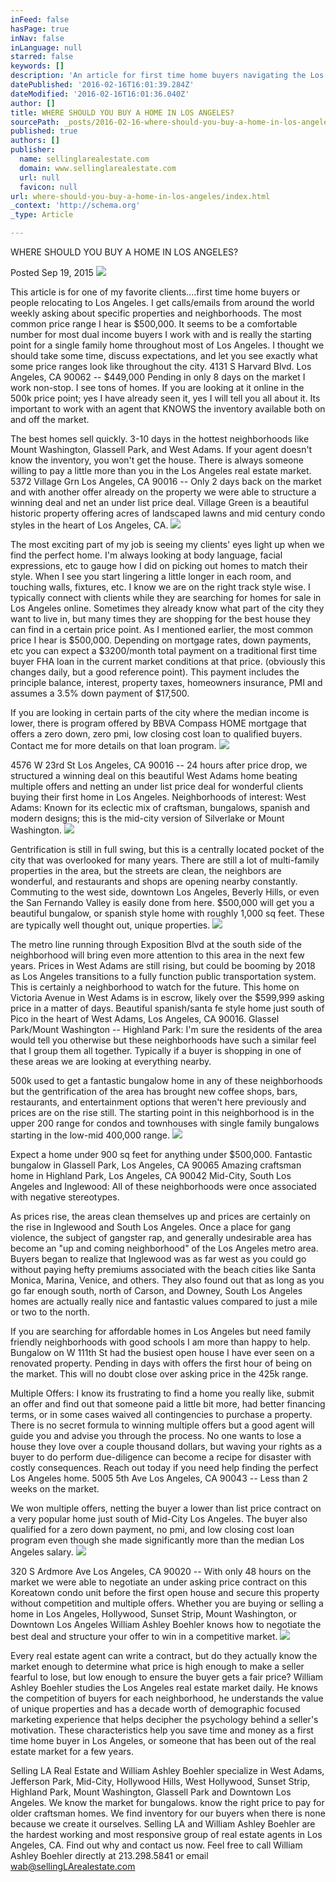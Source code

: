 ```yaml
---
inFeed: false
hasPage: true
inNav: false
inLanguage: null
starred: false
keywords: []
description: 'An article for first time home buyers navigating the Los Angeles real estate market '
datePublished: '2016-02-16T16:01:39.284Z'
dateModified: '2016-02-16T16:01:36.040Z'
author: []
title: WHERE SHOULD YOU BUY A HOME IN LOS ANGELES?
sourcePath: _posts/2016-02-16-where-should-you-buy-a-home-in-los-angeles-posted-sep-19-2.md
published: true
authors: []
publisher:
  name: sellinglarealestate.com
  domain: www.sellinglarealestate.com
  url: null
  favicon: null
url: where-should-you-buy-a-home-in-los-angeles/index.html
_context: 'http://schema.org'
_type: Article

---
```

WHERE SHOULD YOU BUY A HOME IN LOS ANGELES? 

Posted Sep 19, 2015 ![](https://the-grid-user-content.s3-us-west-2.amazonaws.com/20366bc4-c7d8-4a4c-9322-6256fc2d402c.jpg)

This article is for one of my favorite clients....first time home buyers or people relocating to Los Angeles. I get calls/emails from around the world weekly asking about specific properties and neighborhoods. The most common price range I hear is $500,000\. It seems to be a comfortable number for most dual income buyers I work with and is really the starting point for a single family home throughout most of Los Angeles. I thought we should take some time, discuss expectations, and let you see exactly what some price ranges look like throughout the city. 4131 S Harvard Blvd. Los Angeles, CA 90062 -- $449,000 Pending in only 8 days on the market I work non-stop. I see tons of homes. If you are looking at it online in the 500k price point; yes I have already seen it, yes I will tell you all about it. Its important to work with an agent that KNOWS the inventory available both on and off the market. 

The best homes sell quickly. 3-10 days in the hottest neighborhoods like Mount Washington, Glassell Park, and West Adams. If your agent doesn't know the inventory, you won't get the house. There is always someone willing to pay a little more than you in the Los Angeles real estate market. 5372 Village Grn Los Angeles, CA 90016 -- Only 2 days back on the market and with another offer already on the property we were able to structure a winning deal and net an under list price deal. Village Green is a beautiful historic property offering acres of landscaped lawns and mid century condo styles in the heart of Los Angeles, CA. ![](https://the-grid-user-content.s3-us-west-2.amazonaws.com/8d551780-8cc9-49a3-b8e9-0599c4e7754c.jpg)

The most exciting part of my job is seeing my clients' eyes light up when we find the perfect home. I'm always looking at body language, facial expressions, etc to gauge how I did on picking out homes to match their style. When I see you start lingering a little longer in each room, and touching walls, fixtures, etc. I know we are on the right track style wise. I typically connect with clients while they are searching for homes for sale in Los Angeles online. Sometimes they already know what part of the city they want to live in, but many times they are shopping for the best house they can find in a certain price point. As I mentioned earlier, the most common price I hear is $500,000\. Depending on mortgage rates, down payments, etc you can expect a $3200/month total payment on a traditional first time buyer FHA loan in the current market conditions at that price. (obviously this changes daily, but a good reference point). This payment includes the principle balance, interest, property taxes, homeowners insurance, PMI and assumes a 3.5% down payment of $17,500\. 

If you are looking in certain parts of the city where the median income is lower, there is program offered by BBVA Compass HOME mortgage that offers a zero down, zero pmi, low closing cost loan to qualified buyers. Contact me for more details on that loan program. ![](https://the-grid-user-content.s3-us-west-2.amazonaws.com/3f6d8bf8-2f03-4b2f-af9c-027721c54c6e.jpg)

4576 W 23rd St Los Angeles, CA 90016 -- 24 hours after price drop, we structured a winning deal on this beautiful West Adams home beating multiple offers and netting an under list price deal for wonderful clients buying their first home in Los Angeles. Neighborhoods of interest: West Adams: Known for its eclectic mix of craftsman, bungalows, spanish and modern designs; this is the mid-city version of Silverlake or Mount Washington. ![](https://the-grid-user-content.s3-us-west-2.amazonaws.com/b1b27e62-d94b-4557-ba50-305c920b1209.jpg)

Gentrification is still in full swing, but this is a centrally located pocket of the city that was overlooked for many years. There are still a lot of multi-family properties in the area, but the streets are clean, the neighbors are wonderful, and restaurants and shops are opening nearby constantly. Commuting to the west side, downtown Los Angeles, Beverly Hills, or even the San Fernando Valley is easily done from here. $500,000 will get you a beautiful bungalow, or spanish style home with roughly 1,000 sq feet. These are typically well thought out, unique properties. ![](https://the-grid-user-content.s3-us-west-2.amazonaws.com/826bc3d3-02b7-4ce6-85fe-9ba9b666c6a0.JPG)

The metro line running through Exposition Blvd at the south side of the neighborhood will bring even more attention to this area in the next few years. Prices in West Adams are still rising, but could be booming by 2018 as Los Angeles transitions to a fully function public transportation system. This is certainly a neighborhood to watch for the future. This home on Victoria Avenue in West Adams is in escrow, likely over the $599,999 asking price in a matter of days. Beautiful spanish/santa fe style home just south of Pico in the heart of West Adams, Los Angeles, CA 90016\. Glassel Park/Mount Washington -- Highland Park: I'm sure the residents of the area would tell you otherwise but these neighborhoods have such a similar feel that I group them all together. Typically if a buyer is shopping in one of these areas we are looking at everything nearby. 

500k used to get a fantastic bungalow home in any of these neighborhoods but the gentrification of the area has brought new coffee shops, bars, restaurants, and entertainment options that weren't here previously and prices are on the rise still. The starting point in this neighborhood is in the upper 200 range for condos and townhouses with single family bungalows starting in the low-mid 400,000 range. ![](https://the-grid-user-content.s3-us-west-2.amazonaws.com/45d88f19-b09c-42d4-9c67-cf9ae04d823c.jpg)

Expect a home under 900 sq feet for anything under $500,000\. Fantastic bungalow in Glassell Park, Los Angeles, CA 90065 Amazing craftsman home in Highland Park, Los Angeles, CA 90042 Mid-City, South Los Angeles and Inglewood: All of these neighborhoods were once associated with negative stereotypes. 

As prices rise, the areas clean themselves up and prices are certainly on the rise in Inglewood and South Los Angeles. Once a place for gang violence, the subject of gangster rap, and generally undesirable area has become an "up and coming neighborhood" of the Los Angeles metro area. Buyers began to realize that Inglewood was as far west as you could go without paying hefty premiums associated with the beach cities like Santa Monica, Marina, Venice, and others. They also found out that as long as you go far enough south, north of Carson, and Downey, South Los Angeles homes are actually really nice and fantastic values compared to just a mile or two to the north. 

If you are searching for affordable homes in Los Angeles but need family friendly neighborhoods with good schools I am more than happy to help. Bungalow on W 111th St had the busiest open house I have ever seen on a renovated property. Pending in days with offers the first hour of being on the market. This will no doubt close over asking price in the 425k range.  

Multiple Offers: I know its frustrating to find a home you really like, submit an offer and find out that someone paid a little bit more, had better financing terms, or in some cases waived all contingencies to purchase a property. There is no secret formula to winning multiple offers but a good agent will guide you and advise you through the process. No one wants to lose a house they love over a couple thousand dollars, but waving your rights as a buyer to do perform due-diligence can become a recipe for disaster with costly consequences. Reach out today if you need help finding the perfect Los Angeles home. 5005 5th Ave Los Angeles, CA 90043 -- Less than 2 weeks on the market. 

We won multiple offers, netting the buyer a lower than list price contract on a very popular home just south of Mid-City Los Angeles. The buyer also qualified for a zero down payment, no pmi, and low closing cost loan program even though she made significantly more than the median Los Angeles salary. ![](https://the-grid-user-content.s3-us-west-2.amazonaws.com/73c3b1e2-d130-42b7-84b4-0fe7e164262f.jpg)

320 S Ardmore Ave Los Angeles, CA 90020 -- With only 48 hours on the market we were able to negotiate an under asking price contract on this Koreatown condo unit before the first open house and secure this property without competition and multiple offers. Whether you are buying or selling a home in Los Angeles, Hollywood, Sunset Strip, Mount Washington, or Downtown Los Angeles William Ashley Boehler knows how to negotiate the best deal and structure your offer to win in a competitive market. ![](https://the-grid-user-content.s3-us-west-2.amazonaws.com/f33746b0-6932-4738-8e99-0f60cdf2a819.jpg)

Every real estate agent can write a contract, but do they actually know the market enough to determine what price is high enough to make a seller fearful to lose, but low enough to ensure the buyer gets a fair price? William Ashley Boehler studies the Los Angeles real estate market daily. He knows the competition of buyers for each neighborhood, he understands the value of unique properties and has a decade worth of demographic focused marketing experience that helps decipher the psychology behind a seller's motivation. These characteristics help you save time and money as a first time home buyer in Los Angeles, or someone that has been out of the real estate market for a few years.  

Selling LA Real Estate and William Ashley Boehler specialize in West Adams, Jefferson Park, Mid-City, Hollywood Hills, West Hollywood, Sunset Strip, Highland Park, Mount Washington, Glassell Park and Downtown Los Angeles. We know the market for bungalows. know the right price to pay for older craftsman homes. We find inventory for our buyers when there is none because we create it ourselves. Selling LA and William Ashley Boehler are the hardest working and most responsive group of real estate agents in Los Angeles, CA. Find out why and contact us now. Feel free to call William Ashley Boehler directly at 213.298.5841 or email wab@sellingLArealestate.com